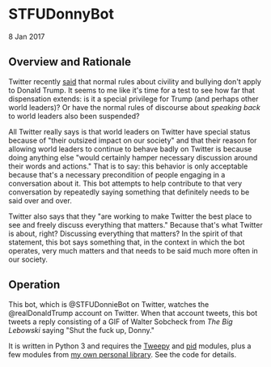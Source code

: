 # STFUDonnyBot
8 Jan 2017

## Overview and Rationale

Twitter recently [said](https://blog.twitter.com/official/en_us/topics/company/2017/world-leaders-and-twitter.html) that normal rules about civility and bullying don't apply to Donald Trump. It seems to me like it's time for a test to see how far that dispensation extends: is it a special privilege for Trump (and perhaps other world leaders)? Or have the normal rules of discourse about *speaking back* to world leaders also been suspended?

All Twitter really says is that world leaders on Twitter have special status because of "their outsized impact on our society" and that their reason for allowing world leaders to continue to behave badly on Twitter is because doing anything else "would certainly hamper necessary discussion around their words and actions." That is to say: this behavior is only acceptable because that's a necessary precondition of people engaging in a conversation about it. This bot attempts to help contribute to that very conversation by repeatedly saying something that definitely needs to be said over and over.

Twitter also says that they "are working to make Twitter the best place to see and freely discuss everything that matters." Because that's what Twitter is about, right? Discussing everything that matters? In the spirit of that statement, this bot says something that, in the context in which the bot operates, very much matters and that needs to be said much more often in our society.

## Operation

This bot, which is @STFUDonnieBot on Twitter, watches the @realDonaldTrump account on Twitter. When that account tweets, this bot tweets a reply consisting of a GIF of Walter Sobcheck from *The Big Lebowski* saying "Shut the fuck up, Donny."

It is written in Python 3 and requires the [Tweepy](http://www.tweepy.org/) and [pid](https://pypi.python.org/pypi/pid/) modules, plus a few modules from [my own personal library](https://github.com/patrick-brian-mooney/python-personal-library/). See the code for details.